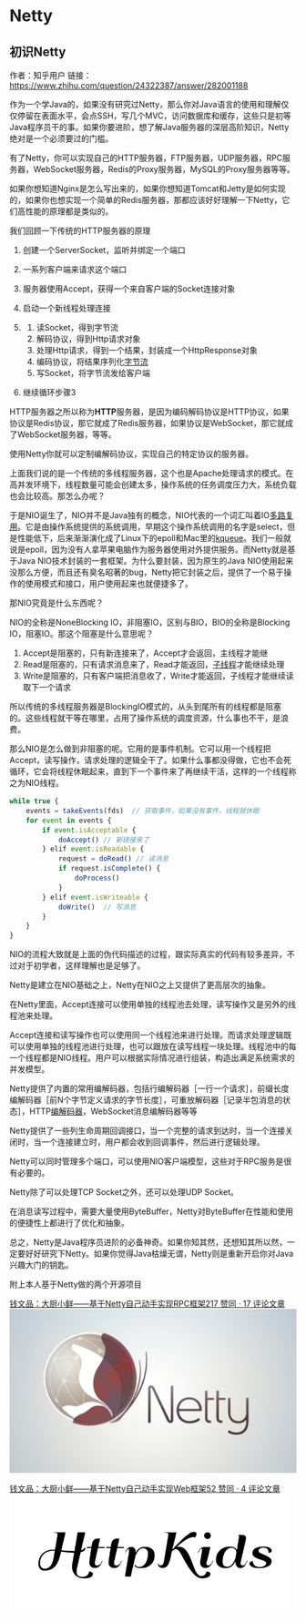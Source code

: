 # Netty

## 初识Netty

作者：知乎用户
链接：https://www.zhihu.com/question/24322387/answer/282001188

作为一个学Java的，如果没有研究过Netty，那么你对Java语言的使用和理解仅仅停留在表面水平，会点SSH，写几个MVC，访问数据库和缓存，这些只是初等Java程序员干的事。如果你要进阶，想了解Java服务器的深层高阶知识，Netty绝对是一个必须要过的门槛。

有了Netty，你可以实现自己的HTTP服务器，FTP服务器，UDP服务器，RPC服务器，WebSocket服务器，Redis的Proxy服务器，MySQL的Proxy服务器等等。

如果你想知道Nginx是怎么写出来的，如果你想知道Tomcat和Jetty是如何实现的，如果你也想实现一个简单的Redis服务器，那都应该好好理解一下Netty，它们高性能的原理都是类似的。

我们回顾一下传统的HTTP服务器的原理

1. 创建一个ServerSocket，监听并绑定一个端口

2. 一系列客户端来请求这个端口

3. 服务器使用Accept，获得一个来自客户端的Socket连接对象

4. 启动一个新线程处理连接

5. 1. 读Socket，得到字节流
   2. 解码协议，得到Http请求对象
   3. 处理Http请求，得到一个结果，封装成一个HttpResponse对象
   4. 编码协议，将结果序列化[字节流](https://www.zhihu.com/search?q=字节流&search_source=Entity&hybrid_search_source=Entity&hybrid_search_extra={"sourceType"%3A"answer"%2C"sourceId"%3A282001188})
   5. 写Socket，将字节流发给客户端

6. 继续循环步骤3

HTTP服务器之所以称为**HTTP**服务器，是因为编码解码协议是HTTP协议，如果协议是Redis协议，那它就成了Redis服务器，如果协议是WebSocket，那它就成了WebSocket服务器，等等。

使用Netty你就可以定制编解码协议，实现自己的特定协议的服务器。

上面我们说的是一个传统的多线程服务器，这个也是Apache处理请求的模式。在高并发环境下，线程数量可能会创建太多，操作系统的任务调度压力大，系统负载也会比较高。那怎么办呢？

于是NIO诞生了，NIO并不是Java独有的概念，NIO代表的一个词汇叫着IO[多路复用](https://www.zhihu.com/search?q=多路复用&search_source=Entity&hybrid_search_source=Entity&hybrid_search_extra={"sourceType"%3A"answer"%2C"sourceId"%3A282001188})。它是由操作系统提供的系统调用，早期这个操作系统调用的名字是select，但是性能低下，后来渐渐演化成了Linux下的epoll和Mac里的[kqueue](https://www.zhihu.com/search?q=kqueue&search_source=Entity&hybrid_search_source=Entity&hybrid_search_extra={"sourceType"%3A"answer"%2C"sourceId"%3A282001188})。我们一般就说是epoll，因为没有人拿苹果电脑作为服务器使用对外提供服务。而Netty就是基于Java NIO技术封装的一套框架。为什么要封装，因为原生的Java NIO使用起来没那么方便，而且还有臭名昭著的bug，Netty把它封装之后，提供了一个易于操作的使用模式和接口，用户使用起来也就便捷多了。

那NIO究竟是什么东西呢？

NIO的全称是NoneBlocking IO，非阻塞IO，区别与BIO，BIO的全称是Blocking IO，阻塞IO。那这个阻塞是什么意思呢？

1. Accept是阻塞的，只有新连接来了，Accept才会返回，主线程才能继
2. Read是阻塞的，只有请求消息来了，Read才能返回，[子线程](https://www.zhihu.com/search?q=子线程&search_source=Entity&hybrid_search_source=Entity&hybrid_search_extra={"sourceType"%3A"answer"%2C"sourceId"%3A282001188})才能继续处理
3. Write是阻塞的，只有客户端把消息收了，Write才能返回，子线程才能继续读取下一个请求

所以传统的多线程服务器是BlockingIO模式的，从头到尾所有的线程都是阻塞的。这些线程就干等在哪里，占用了操作系统的调度资源，什么事也不干，是浪费。

那么NIO是怎么做到非阻塞的呢。它用的是事件机制。它可以用一个线程把Accept，读写操作，请求处理的逻辑全干了。如果什么事都没得做，它也不会死循环，它会将线程休眠起来，直到下一个事件来了再继续干活，这样的一个线程称之为NIO线程。

```js
while true {
    events = takeEvents(fds)  // 获取事件，如果没有事件，线程就休眠
    for event in events {
        if event.isAcceptable {
            doAccept() // 新链接来了
        } elif event.isReadable {
            request = doRead() // 读消息
            if request.isComplete() {
                doProcess()
            }
        } elif event.isWriteable {
            doWrite()  // 写消息
        }
    }
}
```

NIO的流程大致就是上面的伪代码描述的过程，跟实际真实的代码有较多差异，不过对于初学者，这样理解也是足够了。

Netty是建立在NIO基础之上，Netty在NIO之上又提供了更高层次的抽象。

在Netty里面，Accept连接可以使用单独的线程池去处理，读写操作又是另外的线程池来处理。

Accept连接和读写操作也可以使用同一个线程池来进行处理。而请求处理逻辑既可以使用单独的线程池进行处理，也可以跟放在读写线程一块处理。线程池中的每一个线程都是NIO线程。用户可以根据实际情况进行组装，构造出满足系统需求的并发模型。

Netty提供了内置的常用编解码器，包括行编解码器［一行一个请求］，前缀长度编解码器［前N个字节定义请求的字节长度］，可重放解码器［记录半包消息的状态］，HTTP[编解码器](https://www.zhihu.com/search?q=编解码器&search_source=Entity&hybrid_search_source=Entity&hybrid_search_extra={"sourceType"%3A"answer"%2C"sourceId"%3A282001188})，WebSocket消息编解码器等等

Netty提供了一些列生命周期回调接口，当一个完整的请求到达时，当一个连接关闭时，当一个连接建立时，用户都会收到回调事件，然后进行逻辑处理。

Netty可以同时管理多个端口，可以使用NIO客户端模型，这些对于RPC服务是很有必要的。

Netty除了可以处理TCP Socket之外，还可以处理UDP Socket。

在消息读写过程中，需要大量使用ByteBuffer，Netty对ByteBuffer在性能和使用的便捷性上都进行了优化和抽象。

总之，Netty是Java程序员进阶的必备神奇。如果你知其然，还想知其所以然，一定要好好研究下Netty。如果你觉得Java枯燥无谓，Netty则是重新开启你对Java兴趣大门的钥匙。

附上本人基于Netty做的两个开源项目

[钱文品：大厨小鲜——基于Netty自己动手实现RPC框架217 赞同 · 17 评论文章![img](Netty.assets/v2-c136423b391ca5e3e6e4951505ed4c8c_180x120.jpg)](https://zhuanlan.zhihu.com/p/35720383)

[钱文品：大厨小鲜——基于Netty自己动手实现Web框架52 赞同 · 4 评论文章![img](Netty.assets/v2-e208e0e9d13829e77da2d33443925c7f_180x120.jpg)](https://zhuanlan.zhihu.com/p/36064672)